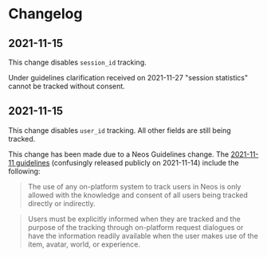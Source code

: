 # Changelog

## 2021-11-15
This change disables `session_id` tracking.

Under guidelines clarification received on 2021-11-27 "session statistics" cannot be tracked without consent.

## 2021-11-15
This change disables `user_id` tracking. All other fields are still being tracked.

This change has been made due to a Neos Guidelines change. The [2021-11-11 guidelines](https://docs.google.com/document/d/1G_-PaxSp8rGYeHUIXK-19b2VqOLlpOZ18e7DrOwNjG4/edit)
(confusingly released publicly on 2021-11-14) include the following:
> The use of any on-platform system to track users in Neos is only allowed with the knowledge and consent of all users being tracked directly or indirectly.

> Users must be explicitly informed when they are tracked and the purpose of the tracking through on-platform request dialogues or have the information readily available when the user makes use of the item, avatar, world, or experience.
